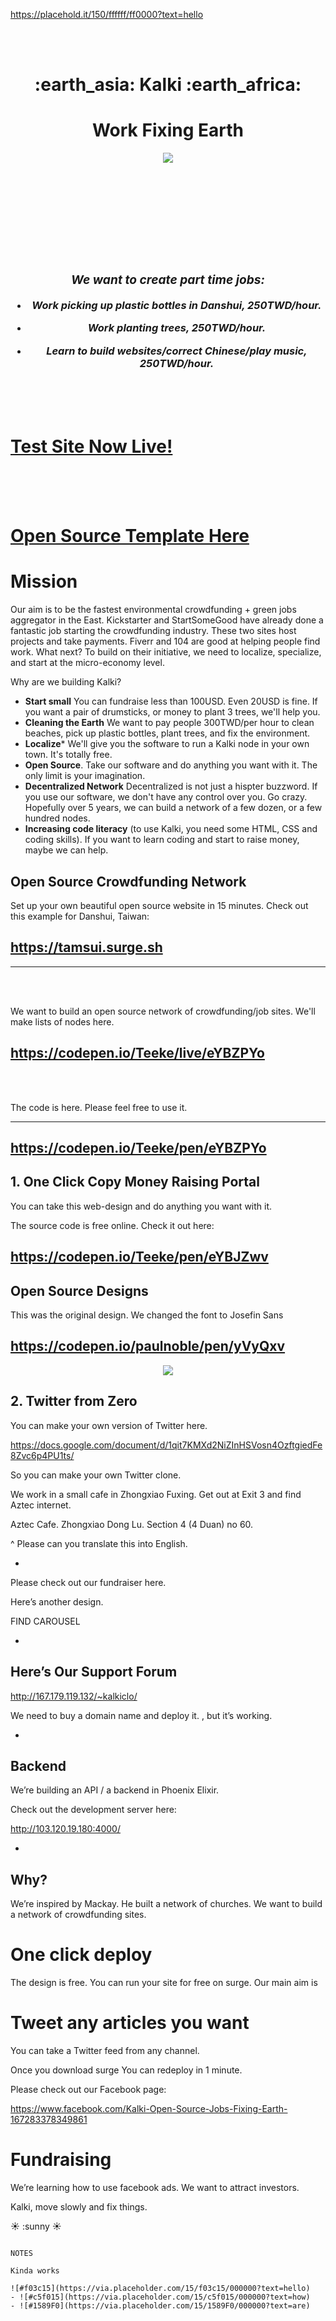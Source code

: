  

https://placehold.it/150/ffffff/ff0000?text=hello

<br>
<br>

<h1 align="center"> :earth_asia:    Kalki    :earth_africa: </h1>

<h1 align="center">Work Fixing Earth</h3>

<p align="center">
<img src="http://i.imgur.com/42bYJfQ.jpg">
</p>

<br><br><br>
<h3 align="center"><i>
 
 <br><br><br>
 
  *<h3>We want to create part time jobs:</h3>*
 
- Work picking up plastic bottles in Danshui, 250TWD/hour. 
 
 
- Work planting trees, 250TWD/hour.


- Learn to build websites/correct Chinese/play music, 250TWD/hour.</i>
 </h3>
 

<br><br><br>

# [Test Site Now Live!](https://tamsui.surge.sh)
<br><br><br>
# [Open Source Template Here](https://codepen.io/Teeke/pen/eYBZPYo)

# Mission

Our aim is to be the fastest environmental crowdfunding + green jobs aggregator in the East. Kickstarter and StartSomeGood have already done a fantastic job starting the crowdfunding industry. These two sites host projects and take payments. Fiverr and 104 are good at helping people find work. What next? To build on their initiative, we need to localize, specialize, and start at the micro-economy level. 

Why are we building Kalki? 

- **Start small** You can fundraise less than 100USD. Even 20USD is fine. If you want a pair of drumsticks, or money to plant 3 trees, we'll help you. 
- **Cleaning the Earth** We want to pay people 300TWD/per hour to clean beaches, pick up plastic bottles, plant trees, and fix the environment. 
- **Localize*** We'll give you the software to run a Kalki node in your own town. It's totally free. 
- **Open Source**. Take our software and do anything you want with it. The only limit is your imagination. 
- **Decentralized Network** Decentralized is not just a hispter buzzword. If you use our software, we don't have any control over you. Go crazy. Hopefully over 5 years, we can build a network of a few dozen, or a few hundred nodes. 
- **Increasing code literacy** (to use Kalki, you need some HTML, CSS and coding skills). If you want to learn coding and start to raise money, maybe we can help.

## Open Source Crowdfunding Network 

Set up your own beautiful open source website in 15 minutes. Check out this example for Danshui, Taiwan:

## https://tamsui.surge.sh

<hr>

<br><br>

We want to build an open source network of crowdfunding/job sites. We'll make lists of nodes here. 

## https://codepen.io/Teeke/live/eYBZPYo

<br><br>

The code is here. Please feel free to use it. 

<hr>

## https://codepen.io/Teeke/pen/eYBZPYo


## 1. One Click Copy Money Raising Portal

You can take this web-design and do anything you want with it. 

The source code is free online. Check it out here: 

## https://codepen.io/Teeke/pen/eYBJZwv

## Open Source Designs

This was the original design. We changed the font to Josefin Sans

## https://codepen.io/paulnoble/pen/yVyQxv

<p align="center">
<img src="http://i.imgur.com/v6w17QK.jpg">
</p>


## 2. Twitter from Zero

You can make your own version of Twitter here. 

https://docs.google.com/document/d/1qit7KMXd2NiZInHSVosn4OzftgiedFe8Zvc6p4PU1ts/

So you can make your own Twitter clone. 




We work in a small cafe in Zhongxiao Fuxing. Get out at Exit 3 and find Aztec internet. 

Aztec Cafe.  Zhongxiao Dong Lu. Section 4 (4 Duan) no 60.

^ Please can you translate this into English.

*

Please check out our fundraiser here. 


Here’s another design. 

FIND CAROUSEL

*

## Here’s Our Support Forum

http://167.179.119.132/~kalkiclo/

We need to buy a domain name and deploy it. , but it’s working.


*

## Backend

We’re building an API / a backend in Phoenix Elixir. 

Check out the development server here:

http://103.120.19.180:4000/



*



## Why?


We’re inspired by Mackay. He built a network of churches. We want to build a network of crowdfunding sites. 

# One click deploy

The design is free. You can run your site for free on surge. Our main aim is 

# Tweet any articles you want

You can take a Twitter feed from any channel. 

Once you download surge You can redeploy in 1 minute.



Please check out our Facebook page:

https://www.facebook.com/Kalki-Open-Source-Jobs-Fixing-Earth-167283378349861

# Fundraising

We’re learning how to use facebook ads. We want to attract investors. 

Kalki, move slowly and fix things. 

:sunny: :sunny :sunny:





 




```

NOTES

Kinda works

![#f03c15](https://via.placeholder.com/15/f03c15/000000?text=hello)
- ![#c5f015](https://via.placeholder.com/15/c5f015/000000?text=how) 
- ![#1589F0](https://via.placeholder.com/15/1589F0/000000?text=are) 

```




















